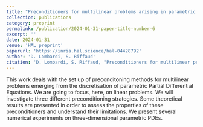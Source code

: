 ```yaml
---
title: "Preconditioners for multilinear problems arising in parametric Partial Differential Equations"
collection: publications
category: preprint
permalink: /publication/2024-01-31-paper-title-number-6
excerpt: ''
date: 2024-01-31
venue: 'HAL preprint'
paperurl: 'https://inria.hal.science/hal-04428792'
author: 'D. Lombardi, S. Riffaud'
citation: 'D. Lombardi, S. Riffaud, "Preconditioners for multilinear problems arising in parametric Partial Differential Equations", HAL preprint (2024).'
---
```

This work deals with the set up of preconditoning methods for multilinear problems emerging from the discretisation of parametric Partial Differential Equations. We are going to focus, here, on linear problems. We will investigate three different preconditioning strategies. Some theoretical results are presented in order to assess the properties of these preconditioners and understand their limitations. We present several numerical experiments on three-dimensional parametric PDEs.